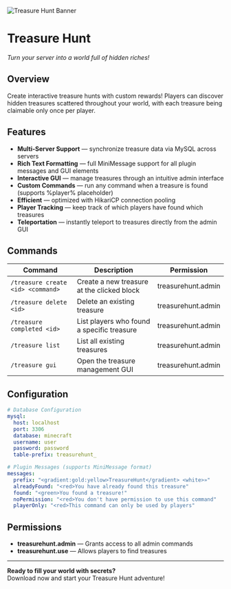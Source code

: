 ![Treasure Hunt Banner](https://i.imgur.com/01BQpvE.png)

# Treasure Hunt
*Turn your server into a world full of hidden riches!*

## Overview
Create interactive treasure hunts with custom rewards! Players can discover hidden treasures scattered throughout your world, with each treasure being claimable only once per player.

## Features
- **Multi-Server Support** — synchronize treasure data via MySQL across servers
- **Rich Text Formatting** — full MiniMessage support for all plugin messages and GUI elements
- **Interactive GUI** — manage treasures through an intuitive admin interface
- **Custom Commands** — run any command when a treasure is found (supports %player% placeholder)
- **Efficient** — optimized with HikariCP connection pooling
- **Player Tracking** — keep track of which players have found which treasures
- **Teleportation** — instantly teleport to treasures directly from the admin GUI

## Commands
| Command | Description | Permission |
|---------|-------------|------------|
| `/treasure create <id> <command>` | Create a new treasure at the clicked block | treasurehunt.admin |
| `/treasure delete <id>` | Delete an existing treasure | treasurehunt.admin |
| `/treasure completed <id>` | List players who found a specific treasure | treasurehunt.admin |
| `/treasure list` | List all existing treasures | treasurehunt.admin |
| `/treasure gui` | Open the treasure management GUI | treasurehunt.admin |

## Configuration
```yaml
# Database Configuration
mysql:
  host: localhost
  port: 3306
  database: minecraft
  username: user
  password: password
  table-prefix: treasurehunt_

# Plugin Messages (supports MiniMessage format)
messages:
  prefix: "<gradient:gold:yellow>TreasureHunt</gradient> <white>»"
  alreadyFound: "<red>You have already found this treasure"
  found: "<green>You found a treasure!"
  noPermission: "<red>You don't have permission to use this command"
  playerOnly: "<red>This command can only be used by players"
```

## Permissions
- **treasurehunt.admin** — Grants access to all admin commands  
- **treasurehunt.use** — Allows players to find treasures

---
**Ready to fill your world with secrets?**  
Download now and start your Treasure Hunt adventure!
